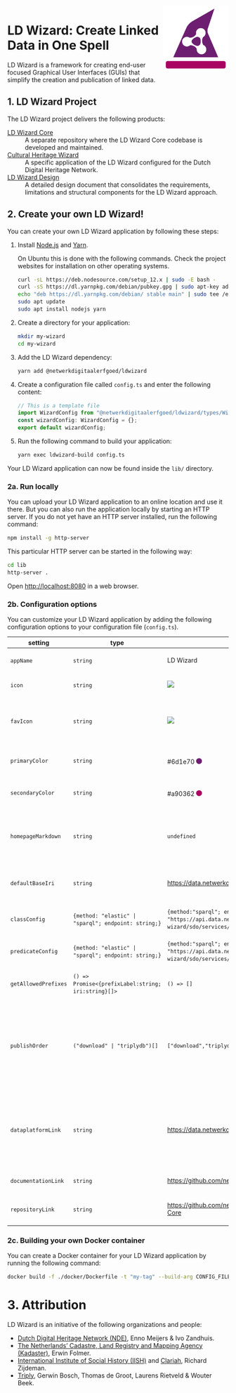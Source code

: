 <img src="docs/img/LDWizard-square.png" align="right" height="150">

# LD Wizard: Create Linked Data in One Spell

LD Wizard is a framework for creating end-user focused Graphical User Interfaces (GUIs) that simplify the creation and publication of linked data.

## 1. LD Wizard Project

The LD Wizard project delivers the following products:
<dl>
  <dt><a href="https://github.com/netwerk-digitaal-erfgoed/LDWizard-Core" target="_blank">LD Wizard Core</a></dt>
  <dd>A separate repository where the LD Wizard Core codebase is developed and maintained.</dd>
  <dt><a href="https://github.com/netwerk-digitaal-erfgoed/LDWizard-ErfgoedWizard" target="_blank">Cultural Heritage Wizard</a></dt>
  <dd>A specific application of the LD Wizard configured for the Dutch Digital Heritage Network.</dd>
  <dt><a href="docs/design.md">LD Wizard Design</a></dt>
  <dd>A detailed design document that consolidates the requirements, limitations and structural components for the LD Wizard approach.
</dl>

## 2. Create your own LD Wizard!

You can create your own LD Wizard application by following these steps:

1. Install [Node.js](https://nodejs.org) and [Yarn](https://yarnpkg.com).

   On Ubuntu this is done with the following commands. Check the project
   websites for installation on other operating systems.

   ```sh
   curl -sL https://deb.nodesource.com/setup_12.x | sudo -E bash -
   curl -sS https://dl.yarnpkg.com/debian/pubkey.gpg | sudo apt-key add -
   echo "deb https://dl.yarnpkg.com/debian/ stable main" | sudo tee /etc/apt/sources.list.d/yarn.list
   sudo apt update
   sudo apt install nodejs yarn
   ```

2. Create a directory for your application:

   ```sh
   mkdir my-wizard
   cd my-wizard
     ```

3. Add the LD Wizard dependency:

   ```sh
   yarn add @netwerkdigitaalerfgoed/ldwizard
   ```

4. Create a configuration file called `config.ts` and enter the following content:

   ```ts
   // This is a template file
   import WizardConfig from "@netwerkdigitaalerfgoed/ldwizard/types/WizardConfig";
   const wizardConfig: WizardConfig = {};
   export default wizardConfig;
   ```

5. Run the following command to build your application:

     ```sh
     yarn exec ldwizard-build config.ts
     ```

Your LD Wizard application can now be found inside the `lib/` directory.

### 2a. Run locally

You can upload your LD Wizard application to an online location and use it there.  But you can also run the application locally by starting an HTTP server.  If you do not yet have an HTTP server installed, run the following command:

```sh
npm install -g http-server
```

This particular HTTP server can be started in the following way:

```sh
cd lib
http-server .
```

Open <http://localhost:8080> in a web browser.

### 2b. Configuration options

You can customize your LD Wizard application by adding the following configuration options to your configuration file (`config.ts`).

| setting | type | default | description |
| ------- | ---- | ------- | ----------- |
| `appName` | `string` | LD Wizard | The name of the LD Wizard instance. |
| `icon` | `string` | <img src="https://github.com/netwerk-digitaal-erfgoed/LDWizard-Core/raw/master/src/config/assets/LDWizard.png" height="50"> | The icon that is used inside the application. |
| `favIcon` | `string` | <img src="https://github.com/netwerk-digitaal-erfgoed/LDWizard-Core/raw/master/src/config/assets/favIcon.svg" height="50"> | The icon that is used as the 'favicon'. This icon commonly appears in web browser tabs. |
| `primaryColor` | `string` | #6d1e70 <svg height="20" viewBox="0 -10 20 30" xmlns="http://www.w3.org/2000/svg"><circle cx="10" cy="10" fill="#6d1e70" r="10"/></svg> | The primary color that is used in the application. |
| `secondaryColor` | `string` | #a90362 <svg height="20" viewBox="0 -10 20 30" xmlns="http://www.w3.org/2000/svg"><circle cx="10" cy="10" fill="#a90362" r="10"/></svg> | The secondary color that is used in the application. |
| `homepageMarkdown` | `string` | `undefined` | Optional name of a Markdown file that acts as the homepage for the LD Wizard application. |
| `defaultBaseIri` | `string` | <https://data.netwerkdigitaalerfgoed.nl/> | The default base IRI that is used for linked data transformations. |
| `classConfig`        | `{method: "elastic" \| "sparql"; endpoint: string;}` | `{method:"sparql"; endpoint: "https://api.data.netwerkdigitaalerfgoed.nl/datasets/ld-wizard/sdo/services/sparql/sparql"}` | The service that is used for giving class suggestions. |
| `predicateConfig`    | `{method: "elastic" \| "sparql"; endpoint: string;}` | `{method:"sparql"; endpoint: "https://api.data.netwerkdigitaalerfgoed.nl/datasets/ld-wizard/sdo/services/sparql/sparql"}` | The service that is used for giving property suggestions. |
| `getAllowedPrefixes` | `() => Promise<{prefixLabel:string; iri:string}[]>` | `() => []` | A function that is used to return prefix declarations. |
| `publishOrder` | `("download" \| "triplydb")[]` | `["download","triplydb"]` | The order in which publishing options are shown in the 'publish' step. It is also possible to exclude publication options by removing them from this list. |
| `dataplatformLink`   | `string` | <https://data.netwerkdigitaalerfgoed.nl> | Link to the data platform that is used in the footer. This data platform is also used for creating API tokens during the 'publish' step. |
| `documentationLink` | `string` | <https://github.com/netwerk-digitaal-erfgoed/LDWizard> | Link to the generic LD Wizard project. |
| `repositoryLink` | `string` | <https://github.com/netwerk-digitaal-erfgoed/LDWizard-Core> | Link to the specific LD Wizard configuration. |

### 2c. Building your own Docker container

You can create a Docker container for your LD Wizard application by running the following command:

```sh
docker build -f ./docker/Dockerfile -t "my-tag" --build-arg CONFIG_FILE=config.ts
```

# 3. Attribution

LD Wizard is an initiative of the following organizations and people:

- [Dutch Digital Heritage Network (NDE)](https://www.netwerkdigitaalerfgoed.nl/en), Enno Meijers & Ivo Zandhuis.
-  [The Netherlands’ Cadastre, Land Registry and Mapping Agency (Kadaster)](https://www.kadaster.nl), Erwin Folmer.
- [International Institute of Social History (IISH)](https://iisg.amsterdam/en) and [Clariah](https://www.clariah.nl), Richard Zijdeman.
- [Triply](https://triply.cc), Gerwin Bosch, Thomas de Groot, Laurens Rietveld & Wouter Beek.

